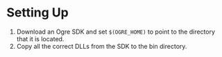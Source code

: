 Setting Up
==============

1. Download an Ogre SDK and set `$(OGRE_HOME)` to point to the directory that it is located.
2. Copy all the correct DLLs from the SDK to the bin directory.